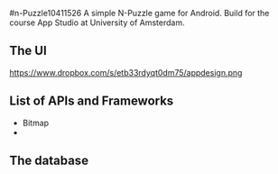 #n-Puzzle10411526
A simple N-Puzzle game for Android. Build for the course App Studio at University of Amsterdam.

## The UI
https://www.dropbox.com/s/etb33rdyqt0dm75/appdesign.png

## List of APIs and Frameworks
- Bitmap
-

## The database

